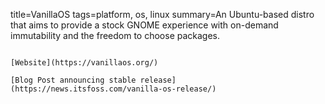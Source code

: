 title=VanillaOS
tags=platform, os, linux
summary=An Ubuntu-based distro that aims to provide a stock GNOME experience with on-demand immutability and the freedom to choose packages.
~~~~~~

[Website](https://vanillaos.org/)

[Blog Post announcing stable release](https://news.itsfoss.com/vanilla-os-release/)
